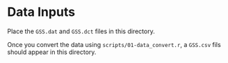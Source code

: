 # Data Inputs
Place the `GSS.dat` and `GSS.dct` files in this directory.

Once you convert the data using `scripts/01-data_convert.r`, a `GSS.csv` fils should appear in this directory. 